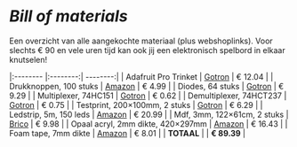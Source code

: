 # _Bill of materials_

Een overzicht van alle aangekochte materiaal (plus webshoplinks). Voor slechts € 90 en vele uren tijd kan ook jij een elektronisch spelbord in elkaar knutselen!

|:-------- |:--------:| --------:|
| Adafruit Pro Trinket |  [Gotron](https://www.gotron.be/adafruit-pro-trinket-5v-16mhz.html) | € 12.04 |
| Drukknoppen, 100 stuks | [Amazon](https://www.amazon.de/-/en/gp/product/B07Q1BXV7T/) | € 4.99 |
| Diodes, 64 stuks | [Gotron](https://www.gotron.be/signal-diode-si-diode-75v-200ma-do35.html) | € 9.29 |
| Multiplexer, 74HC151 | [Gotron](https://www.gotron.be/8-input-multiplexer.html) | € 0.62 |
| Demultiplexer, 74HCT237 | [Gotron](https://www.gotron.be/decoder-3.html) | € 0.75 |
| Testprint, 200×100mm, 2 stuks | [Gotron](https://www.gotron.be/testprint-200x100mm-met-halfdoorlopende-banen.html) | € 6.29 |
| Ledstrip, 5m, 150 leds | [Amazon](https://www.amazon.de/-/en/gp/product/B07TNPN4B6/) | € 20.99 |
| Mdf, 3mm, 122×61cm, 2 stuks | [Brico](https://www.brico.be/nl/bouwmaterialen/hout/mdf-platen/sencys-mdf-paneel-hoge-densiteit-122x61x0-3cm/1887933) | € 9.98 |
| Opaal acryl, 2mm dikte, 420×297mm | [Amazon](https://www.amazon.de/-/en/gp/product/B06W9F1S1G/) | € 16.43 |
| Foam tape, 7mm dikte | [Amazon](https://www.amazon.de/-/en/gp/product/B00B1DZ5RI/) | € 8.01 |
| **TOTAAL** | <!-- --> | **€ 89.39** |

<!-- 12.04 + 4.99 + 9.29 + 0.62 + 0.75 + 6.29 + 20.99 + 9.98 + 16.43 + 8.01 -->
